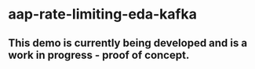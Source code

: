 # aap-rate-limiting-eda-kafka
## This demo is currently being developed and is a work in progress - proof of concept.
